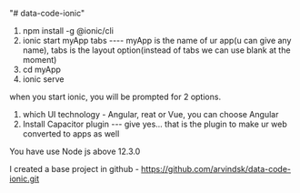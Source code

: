 "# data-code-ionic" 

1.	npm install -g @ionic/cli
2.	ionic start myApp tabs ---- myApp is the name of ur app(u can give any name), tabs is the layout option(instead of tabs we can use blank at the moment)
3.  cd myApp
4.  ionic serve

when you start ionic, you will be prompted for 2 options.
 
1) which UI technology - Angular, reat or Vue, you can choose Angular
2) Install Capacitor plugin --- give yes... that is the plugin to make ur web converted to apps as well
  
You have use Node js above 12.3.0
 
I created a base project in github - https://github.com/arvindsk/data-code-ionic.git 
 


